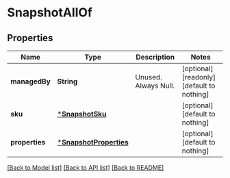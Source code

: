 # SnapshotAllOf


## Properties
Name | Type | Description | Notes
------------ | ------------- | ------------- | -------------
**managedBy** | **String** | Unused. Always Null. | [optional] [readonly] [default to nothing]
**sku** | [***SnapshotSku**](SnapshotSku.md) |  | [optional] [default to nothing]
**properties** | [***SnapshotProperties**](SnapshotProperties.md) |  | [optional] [default to nothing]


[[Back to Model list]](../README.md#models) [[Back to API list]](../README.md#api-endpoints) [[Back to README]](../README.md)


